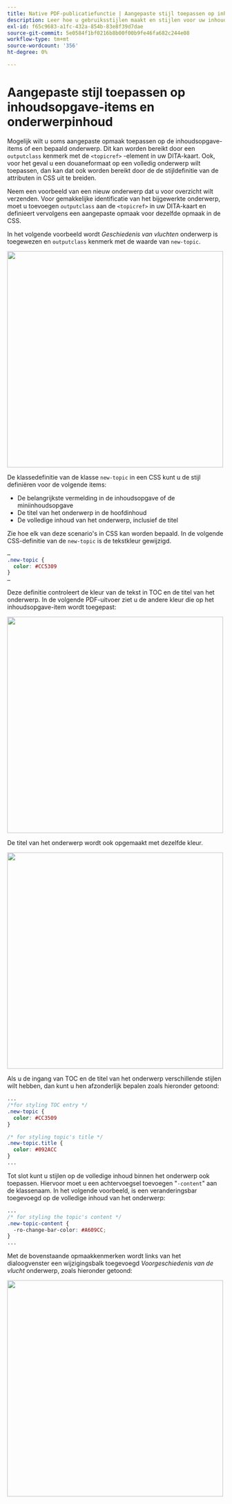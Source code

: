 ```yaml
---
title: Native PDF-publicatiefunctie | Aangepaste stijl toepassen op inhoudsopgave-items en onderwerpinhoud
description: Leer hoe u gebruiksstijlen maakt en stijlen voor uw inhoud maakt.
exl-id: f65c9683-a1fc-432a-854b-83e8f39d7dae
source-git-commit: 5e0584f1bf0216b8b00f00b9fe46fa682c244e08
workflow-type: tm+mt
source-wordcount: '356'
ht-degree: 0%

---
```


# Aangepaste stijl toepassen op inhoudsopgave-items en onderwerpinhoud

Mogelijk wilt u soms aangepaste opmaak toepassen op de inhoudsopgave-items of een bepaald onderwerp. Dit kan worden bereikt door een `outputclass` kenmerk met de `<topicref>` -element in uw DITA-kaart. Ook, voor het geval u een douaneformaat op een volledig onderwerp wilt toepassen, dan kan dat ook worden bereikt door de de stijldefinitie van de attributen in CSS uit te breiden.

Neem een voorbeeld van een nieuw onderwerp dat u voor overzicht wilt verzenden. Voor gemakkelijke identificatie van het bijgewerkte onderwerp, moet u toevoegen `outputclass` aan de `<topicref>` in uw DITA-kaart en definieert vervolgens een aangepaste opmaak voor dezelfde opmaak in de CSS.

In het volgende voorbeeld wordt *Geschiedenis van vluchten* onderwerp is toegewezen en `outputclass` kenmerk met de waarde van `new-topic`.

<img src="./assets/new-topic-attribute-in-map.png" width="500">

De klassedefinitie van de klasse `new-topic` in een CSS kunt u de stijl definiëren voor de volgende items:
* De belangrijkste vermelding in de inhoudsopgave of de miniinhoudsopgave
* De titel van het onderwerp in de hoofdinhoud
* De volledige inhoud van het onderwerp, inclusief de titel

Zie hoe elk van deze scenario&#39;s in CSS kan worden bepaald. In de volgende CSS-definitie van de `new-topic` is de tekstkleur gewijzigd.

```css
…
.new-topic {
  color: #CC5309
}
…
```

Deze definitie controleert de kleur van de tekst in TOC en de titel van het onderwerp. In de volgende PDF-uitvoer ziet u de andere kleur die op het inhoudsopgave-item wordt toegepast:

<img src="./assets/pdf-output-toc-entry.jpg" width="500">

De titel van het onderwerp wordt ook opgemaakt met dezelfde kleur.

<img src="./assets/pdf-output-topic-title.jpg" width="500">

Als u de ingang van TOC en de titel van het onderwerp verschillende stijlen wilt hebben, dan kunt u hen afzonderlijk bepalen zoals hieronder getoond:

```css
...
/*for styling TOC entry */
.new-topic {
  color: #CC3509
}

/* for styling topic's title */
.new-topic.title {
  color: #092ACC
}
...
```

Tot slot kunt u stijlen op de volledige inhoud binnen het onderwerp ook toepassen. Hiervoor moet u een achtervoegsel toevoegen &quot;`-content`&quot; aan de klassenaam. In het volgende voorbeeld, is een veranderingsbar toegevoegd op de volledige inhoud van het onderwerp:

```css
...
/* for styling the topic's content */
.new-topic-content {
  -ro-change-bar-color: #A609CC;
}
...
```

Met de bovenstaande opmaakkenmerken wordt links van het dialoogvenster een wijzigingsbalk toegevoegd *Voorgeschiedenis van de vlucht* onderwerp, zoals hieronder getoond:

<img src="./assets/pdf-output-topic-content.jpg" width="500">
